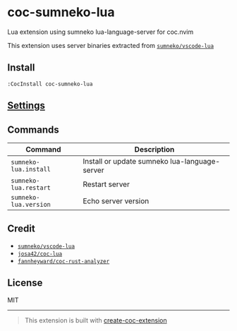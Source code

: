 # coc-sumneko-lua

Lua extension using sumneko lua-language-server for coc.nvim

This extension uses server binaries extracted from [`sumneko/vscode-lua`](https://github.com/sumneko/vscode-lua)

## Install

`:CocInstall coc-sumneko-lua`

## [Settings](https://github.com/xiyaowong/coc-sumneko-lua/blob/master/settings.md)

## Commands

| Command               | Description                                   |
| --------------------- | --------------------------------------------- |
| `sumneko-lua.install` | Install or update sumneko lua-language-server |
| `sumneko-lua.restart` | Restart server                                |
| `sumneko-lua.version` | Echo server version                           |

## Credit

- [`sumneko/vscode-lua`](https://github.com/sumneko/vscode-lua)
- [`josa42/coc-lua`](https://github.com/josa42/coc-lua)
- [`fannheyward/coc-rust-analyzer`](https://github.com/fannheyward/coc-rust-analyzer)

## License

MIT

---

> This extension is built with [create-coc-extension](https://github.com/fannheyward/create-coc-extension)
